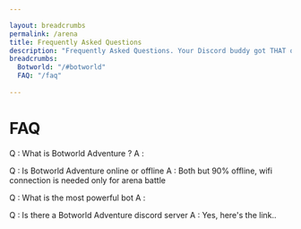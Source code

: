 ```yaml
---

layout: breadcrumbs
permalink: /arena
title: Frequently Asked Questions
description: "Frequently Asked Questions. Your Discord buddy got THAT question again? Link this!"
breadcrumbs:
  Botworld: "/#botworld"
  FAQ: "/faq"
  
---
```


# FAQ

<div markdown="1" class=" ghcms ghcms-faq">

Q : What is Botworld Adventure ?
A : 

Q : Is Botworld Adventure online or offline
A : Both but 90% offline, wifi connection is needed only for arena battle

Q : What is the most powerful bot
A : 

Q : Is there a Botworld Adventure discord server 
A : Yes, here's the link..


</div>

